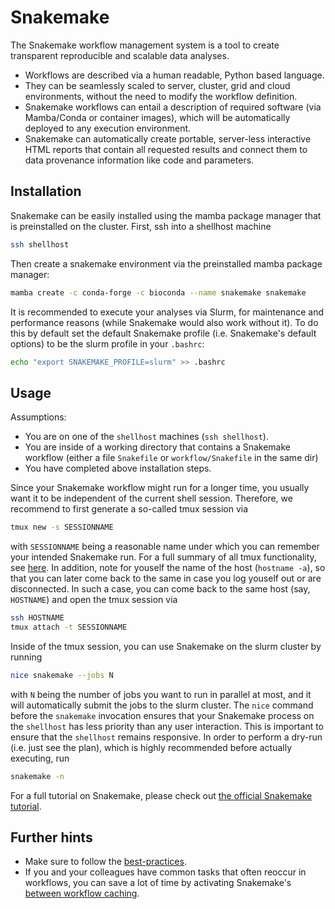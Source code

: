 # Snakemake

The Snakemake workflow management system is a tool to create transparent reproducible and scalable data analyses.

* Workflows are described via a human readable, Python based language.
* They can be seamlessly scaled to server, cluster, grid and cloud environments, without the need to modify the workflow definition.
* Snakemake workflows can entail a description of required software (via Mamba/Conda or container images), which will be automatically deployed to any execution environment.
* Snakemake can automatically create portable, server-less interactive HTML reports that contain all requested results and connect them to data provenance information like code and parameters.

## Installation

Snakemake can be easily installed using the mamba package manager that is preinstalled on the cluster.
First, ssh into a shellhost machine

```sh
ssh shellhost
```

Then create a snakemake environment via the preinstalled mamba package manager:

```sh
mamba create -c conda-forge -c bioconda --name snakemake snakemake
```

It is recommended to execute your analyses via Slurm, for maintenance and performance reasons (while Snakemake would also work without it).
To do this by default set the default Snakemake profile (i.e. Snakemake's default options) to be the slurm profile in your `.bashrc`:

```sh
echo "export SNAKEMAKE_PROFILE=slurm" >> .bashrc
```

## Usage

Assumptions:

* You are on one of the `shellhost` machines (`ssh shellhost`).
* You are inside of a working directory that contains a Snakemake workflow (either a file `Snakefile` or `workflow/Snakefile` in the same dir)
* You have completed above installation steps.

Since your Snakemake workflow might run for a longer time, you usually want it to be independent of the current shell session.
Therefore, we recommend to first generate a so-called tmux session via

```sh
tmux new -s SESSIONNAME
```

with `SESSIONNAME` being a reasonable name under which you can remember your intended Snakemake run.
For a full summary of all tmux functionality, see [here](https://tmuxcheatsheet.com/).
In addition, note for youself the name of the host (`hostname -a`), so that you can later come back to the same in case you log youself out or are disconnected.
In such a case, you can come back to the same host (say, `HOSTNAME`) and open the tmux session via

```sh
ssh HOSTNAME
tmux attach -t SESSIONNAME
```

Inside of the tmux session, you can use Snakemake on the slurm cluster by running

```sh
nice snakemake --jobs N
```

with `N` being the number of jobs you want to run in parallel at most, and it will automatically submit the jobs to the slurm cluster.
The `nice` command before the `snakemake` invocation ensures that your Snakemake process on the `shellhost` has less priority than any user interaction.
This is important to ensure that the `shellhost` remains responsive.
In order to perform a dry-run (i.e. just see the plan), which is highly recommended before actually executing, run

```sh
snakemake -n
```

For a full tutorial on Snakemake, please check out [the official Snakemake tutorial](https://snakemake.readthedocs.io/en/stable/tutorial/tutorial.html).

## Further hints

* Make sure to follow the [best-practices](https://snakemake.readthedocs.io/en/stable/snakefiles/best_practices.html).
* If you and your colleagues have common tasks that often reoccur in workflows, you can save a lot of time by activating Snakemake's [between workflow caching](https://snakemake.readthedocs.io/en/stable/executing/caching.html).
